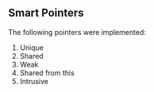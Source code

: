 ## Smart Pointers
The following pointers were implemented:
1. Unique
1. Shared
1. Weak
1. Shared from this
1. Intrusive
